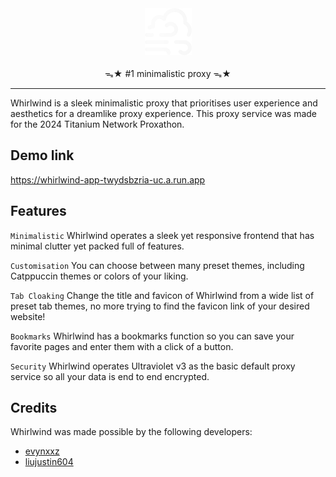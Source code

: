 <div align="center">
  <img src="./public/whirlwind.png" height="75" /> <br /> <br>
ᯓ★ #1 minimalistic proxy ᯓ★
</div>

<hr />
Whirlwind is a sleek minimalistic proxy that prioritises user experience and aesthetics for a dreamlike proxy experience. This proxy service was made for the 2024 Titanium Network Proxathon. 

## Demo link 

https://whirlwind-app-twydsbzria-uc.a.run.app

## Features

`Minimalistic` Whirlwind operates a sleek yet responsive frontend that has minimal clutter yet packed full of features.

`Customisation` You can choose between many preset themes, including Catppuccin themes or colors of your liking.

`Tab Cloaking` Change the title and favicon of Whirlwind from a wide list of preset tab themes, no more trying to find the favicon link of your desired website!

`Bookmarks` Whirlwind has a bookmarks function so you can save your favorite pages and enter them with a click of a button.

`Security` Whirlwind operates Ultraviolet v3 as the basic default proxy service so all your data is end to end encrypted.


## Credits

Whirlwind was made possible by the following developers:

- [evynxxz](https://github.com/evynnn)
- [liujustin604](https://github.com/liujustin604)

